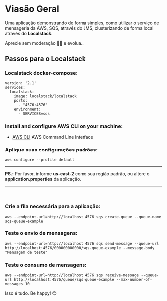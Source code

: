 # Viasão Geral

Uma aplicação demonstrando de forma simples, como utilizar o serviço de mensageria da AWS, SQS, através do JMS, clusterizando de forma local através do **Localstack**.

Aprecie sem moderação 🤟😄 e evolua..

## Passos para o Localstack

<h3>Localstack docker-compose:</h3>

```
version: '2.1'
services:
  localstack:
    image: localstack/localstack
    ports:
      - "4576:4576"
    environment:
      - SERVICES=sqs
```

<h3>Install and configure AWS CLI on your machine:</h3>

- [AWS CLI](https://docs.aws.amazon.com/cli/latest/userguide/cli-chap-install.html) AWS Command Line Interface

<h3>Aplique suas configurações padrões:</h3>

```
aws configure --profile default
```

<hr/>

**PS.:** Por favor, informe **us-east-2** como sua região padrão, ou altere o **application.properties** da aplicação.

<hr/>

</br>

<h3>Crie a fila necessária para a aplicação:</h3>

```
aws --endpoint-url=http://localhost:4576 sqs create-queue --queue-name sqs-queue-example
```

<h3>Teste o envio de mensagens:</h3>

```
aws --endpoint-url=http://localhost:4576 sqs send-message --queue-url http://localhost:4576/000000000000/sqs-queue-example --message-body "Mensagem de teste"
```

<h3>Teste o consumo de mensagens:</h3>

```
aws --endpoint-url=http://localhost:4576 sqs receive-message --queue-url http://localhost:4576/queue/sqs-queue-example --max-number-of-messages 10
```

Isso é tudo. Be happy! 😊

